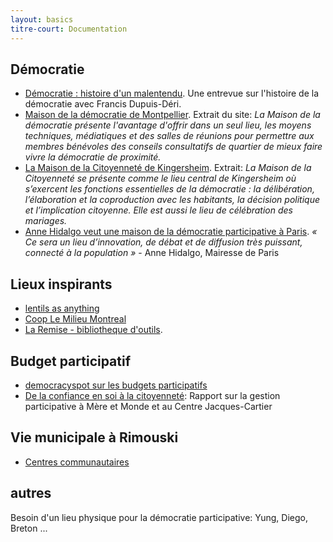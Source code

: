 ```yaml
---
layout: basics
titre-court: Documentation
---
```

## Démocratie

  - [Démocratie : histoire d'un malentendu](https://www.youtube.com/watch?v=KVW5ogGDlts). Une entrevue sur l'histoire de la démocratie avec Francis Dupuis-Déri.
  - [Maison de la démocratie de Montpellier](http://www.montpellier.fr/251-maison-de-la-democratie-a-montpellier.htm). Extrait du site: *La Maison de la démocratie présente l'avantage d'offrir dans un seul lieu, les moyens techniques, médiatiques et des salles de réunions pour permettre aux membres bénévoles des conseils consultatifs de quartier de mieux faire vivre la démocratie de proximité.*
  - [La Maison de la Citoyenneté de Kingersheim](http://www.ville-kingersheim.fr/Democratie/Les-Etats-Generaux-Permanents-de-la-Democratie-EGPD/La-Maison-de-la-Citoyennete-dediee-aux-pratiques-democratiques). Extrait: *La Maison de la Citoyenneté se présente comme le lieu central de Kingersheim où s’exercent les fonctions essentielles de la démocratie : la délibération, l’élaboration et la coproduction avec les habitants, la décision politique et l’implication citoyenne. Elle est aussi le lieu de célébration des mariages.*
  - [Anne Hidalgo veut une maison de la démocratie participative à Paris](http://www.20minutes.fr/paris/1859151-20160605-anne-hidalgo-veut-maison-democratie-participative-paris). *« Ce sera un lieu d’innovation, de débat et de diffusion très puissant, connecté à la population »* - Anne Hidalgo, Mairesse de Paris

## Lieux inspirants

  - [lentils as anything](https://lentilasanything.com)
  - [Coop Le Milieu Montreal](http://www.lemilieu.ca/)
  - [La Remise - bibliotheque d'outils](http://laremise.ca/).


## Budget participatif

  - [democracyspot sur les budgets participatifs](https://democracyspotdotnet.files.wordpress.com/2014/06/op25anos-en-20maio20141.pdf)
  - [De la confiance en soi à la citoyenneté](http://meresetmonde.qc.ca/publications/recherches-etudes/#de-la-confiance-en-soi-a-la-citoyennete): Rapport sur la gestion participative à Mère et Monde et au Centre Jacques-Cartier

## Vie municipale à Rimouski

  - [Centres communautaires](https://www.ville.rimouski.qc.ca/fr/citoyens/nav/sports/equipements/centres.html?iddoc=140681&page=details.jsp)


## autres

 Besoin d'un lieu physique pour la démocratie participative:  Yung, Diego, Breton ...
